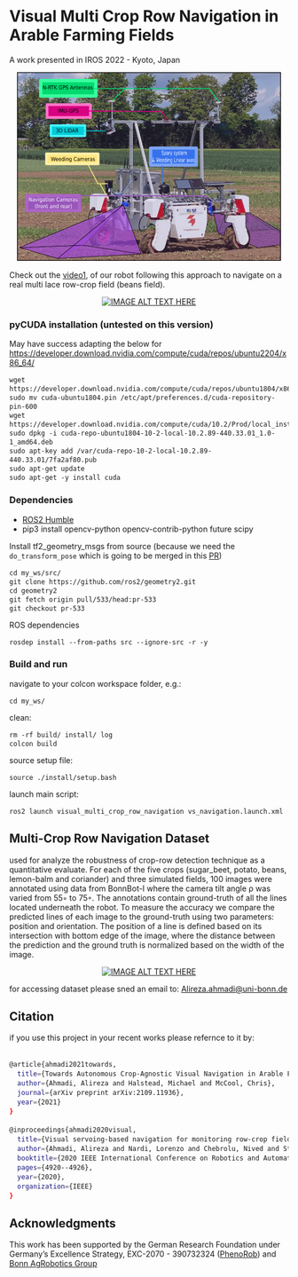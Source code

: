        
# Visual Multi Crop Row Navigation in Arable Farming Fields      

A work presented in IROS 2022 - Kyoto, Japan

<div align="center">
	<img src="data/motivation.png" alt="BonnBot" height="340" title="BonnBot"/>
</div>

Check out the [video1](https://youtu.be/z2Cb2FFZ2aU?t=43), of our robot following this approach to navigate on a real multi lace row-crop field (beans field).
<div align="center">
	
[![IMAGE ALT TEXT HERE](https://img.youtube.com/vi/z2Cb2FFZ2aU/0.jpg)](https://www.youtube.com/watch?v=z2Cb2FFZ2aU)
	
</div>

### pyCUDA installation (untested on this version)

May have success adapting the below for https://developer.download.nvidia.com/compute/cuda/repos/ubuntu2204/x86_64/

	wget https://developer.download.nvidia.com/compute/cuda/repos/ubuntu1804/x86_64$
	sudo mv cuda-ubuntu1804.pin /etc/apt/preferences.d/cuda-repository-pin-600
	wget https://developer.download.nvidia.com/compute/cuda/10.2/Prod/local_install$
	sudo dpkg -i cuda-repo-ubuntu1804-10-2-local-10.2.89-440.33.01_1.0-1_amd64.deb
	sudo apt-key add /var/cuda-repo-10-2-local-10.2.89-440.33.01/7fa2af80.pub
	sudo apt-get update
	sudo apt-get -y install cuda

### Dependencies

- [ROS2 Humble](https://github.com/linorobot/ros2me)
- pip3 install opencv-python opencv-contrib-python future scipy


Install tf2_geometry_msgs from source (because we need the `do_transform_pose` which is going 
to be merged in this [PR](https://github.com/ros2/geometry2/pull/533))

    cd my_ws/src/
    git clone https://github.com/ros2/geometry2.git
    cd geometry2
    git fetch origin pull/533/head:pr-533
    git checkout pr-533
    
ROS dependencies
    
    rosdep install --from-paths src --ignore-src -r -y

### Build and run

navigate to your colcon workspace folder, e.g.:
  
    cd my_ws/
    
clean:

    rm -rf build/ install/ log
    colcon build
    
source setup file:

    source ./install/setup.bash
    
    
launch main script:

    ros2 launch visual_multi_crop_row_navigation vs_navigation.launch.xml
    
	    
## Multi-Crop Row Navigation Dataset

used for analyze the robustness of crop-row detection
technique as a quantitative evaluate. For each of the
five crops (sugar_beet, potato, beans, lemon-balm and coriander) and three
simulated fields, 100 images were annotated using data from
BonnBot-I where the camera tilt angle ρ was varied from 55◦
to 75◦. The annotations contain ground-truth of all the lines
located underneath the robot. 
To measure the accuracy we compare the predicted lines of each image to the ground-truth
using two parameters: position and orientation. The position
of a line is defined based on its intersection with bottom edge
of the image, where the distance between the prediction and
the ground truth is normalized based on the width of the
image.

<div align="center">
	
[![IMAGE ALT TEXT HERE](https://)](https://)
	
</div>

for accessing dataset please sned an email to: Alireza.ahmadi@uni-bonn.de 

## Citation 
if you use this project in your recent works please refernce to it by:

```bash

@article{ahmadi2021towards,
  title={Towards Autonomous Crop-Agnostic Visual Navigation in Arable Fields},
  author={Ahmadi, Alireza and Halstead, Michael and McCool, Chris},
  journal={arXiv preprint arXiv:2109.11936},
  year={2021}
}

@inproceedings{ahmadi2020visual,
  title={Visual servoing-based navigation for monitoring row-crop fields},
  author={Ahmadi, Alireza and Nardi, Lorenzo and Chebrolu, Nived and Stachniss, Cyrill},
  booktitle={2020 IEEE International Conference on Robotics and Automation (ICRA)},
  pages={4920--4926},
  year={2020},
  organization={IEEE}
}
```

## Acknowledgments
This work has been supported by the German Research Foundation under Germany’s Excellence Strategy, EXC-2070 - 390732324 ([PhenoRob](http://www.phenorob.de/)) and [Bonn AgRobotics Group](http://agrobotics.uni-bonn.de/)
